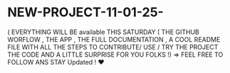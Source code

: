 # NEW-PROJECT-11-01-25-
( EVERYTHING WILL BE available THIS SATURDAY ( THE GITHUB WORFLOW , THE APP , THE FULL DOCUMENTATION , A COOL README FILE WITH ALL THE STEPS TO CONTRIBUTE/ USE / TRY THE PROJECT  THE CODE AND A LITTLE SURPRISE FOR YOU FOLKS !) 
=> FEEL FREE TO FOLLOW ANS STAY Updated ! ❤️ 
